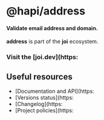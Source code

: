 # @hapi/address

#### Validate email address and domain.

**address** is part of the **joi** ecosystem.

### Visit the [joi.dev](https:

## Useful resources

- [Documentation and API](https:
- [Versions status](https:
- [Changelog](https:
- [Project policies](https:
